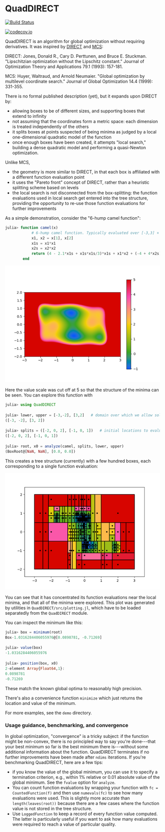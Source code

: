# QuadDIRECT

[![Build Status](https://travis-ci.org/timholy/QuadDIRECT.jl.svg?branch=master)](https://travis-ci.org/timholy/QuadDIRECT.jl)

[![codecov.io](http://codecov.io/github/timholy/QuadDIRECT.jl/coverage.svg?branch=master)](http://codecov.io/github/timholy/QuadDIRECT.jl?branch=master)

QuadDIRECT is an algorithm for global optimization without requiring derivatives. It was inspired by [DIRECT](https://www.tol-project.org/export/3756/tolp/OfficialTolArchiveNetwork/NonLinGloOpt/doc/DIRECT_Lipschitzian%20optimization%20without%20the%20lipschitz%20constant.pdf) and [MCS](http://www.mat.univie.ac.at/~Neum/ms/mcs.pdf):

DIRECT: Jones, Donald R., Cary D. Perttunen, and Bruce E. Stuckman. "Lipschitzian optimization without the Lipschitz constant." Journal of Optimization Theory and Applications 79.1 (1993): 157-181.

MCS: Huyer, Waltraud, and Arnold Neumaier. "Global optimization by multilevel coordinate search." Journal of Global Optimization 14.4 (1999): 331-355.

There is no formal published description (yet), but it expands upon DIRECT by:

- allowing boxes to be of different sizes, and supporting boxes that extend to infinity
- not assuming that the coordinates form a metric space: each dimension is treated independently of the others
- it splits boxes at points suspected of being minima as judged by a
  local one-dimensional quadratic model of the function
- once enough boxes have been created, it attempts "local search," building a dense quadratic model and
  performing a quasi-Newton optimization.

Unlike MCS,

- the geometry is more similar to DIRECT, in that each box is affiliated with a different function evaluation point
- it uses the "Pareto front" concept of DIRECT, rather than a heuristic splitting scheme based on levels
- the local search is not disconnected from the box-splitting: the function evaluations used in local search
  get entered into the tree structure, providing the opportunity to re-use those function evaluations for further improvements

As a simple demonstration, consider the "6-hump camel function":

```julia
julia> function camel(x)
            # 6-hump camel function. Typically evaluated over [-3,3] × [-2,2].
            x1, x2 = x[1], x[2]
            x1s = x1*x1
            x2s = x2*x2
            return (4 - 2.1*x1s + x1s*x1s/3)*x1s + x1*x2 + (-4 + 4*x2s)*x2s
        end
```

![camel function](images/camel.png)

Here the value scale was cut off at 5 so that the structure of the minima can be seen.
You can explore this function with

```julia
julia> using QuadDIRECT

julia> lower, upper = [-3,-2], [3,2]   # domain over which we allow solutions
([-3, -2], [3, 2])

julia> splits = ([-2, 0, 2], [-1, 0, 1])   # initial locations to evaluate function
([-2, 0, 2], [-1, 0, 1])

julia> root, x0 = analyze(camel, splits, lower, upper)
(BoxRoot@[NaN, NaN], [0.0, 0.0])
```

This creates a tree structure (currently) with a few hundred boxes, each corresponding to a single function evaluation:

![boxes](images/quaddirect_camel.png)

You can see that it has concentrated its function evaluations near the local minima,
and that all of the minima were explored.
This plot was generated by utilities in `QuadDIRECT/src/plotting.jl`, which have to be
loaded separatedly from the `QuadDIRECT` module.

You can inspect the minimum like this:

```julia
julia> box = minimum(root)
Box-1.0316284406055976@[0.0898781, -0.71269]

julia> value(box)
-1.0316284406055976

julia> position(box, x0)
2-element Array{Float64,1}:
0.0898781
-0.71269
```

These match the known global optima to reasonably high precision.

There's also a convenience function `minimize` which just returns the location and value of the
minimum.

For more examples, see the `demo` directory.

### Usage guidance, benchmarking, and convergence

In global optimization, "convergence" is a tricky subject: if the function might be non-convex,
there is no principled way to say you're done---that your best minimum so far is the
best minimum there is---without some additional information about the function. QuadDIRECT
terminates if no further improvements have been made after `ndims` iterations. If you're
benchmarking QuadDIRECT, here are a few tips:

- if you know the value of the global minimum, you can use it to specify a termination
  criterion, e.g., within 1% relative or 0.01 absolute value of the global minimum. See
  the `fvalue` option for `analyze`.
- You can count function evaluations by wrapping your function with `fc = CountedFunction(f)`
  and then use `numevals(fc)` to see how many evaluations were used. This is slightly more
  accurate than `length(leaves(root))` because there are a few cases where the function value
  is not stored in the tree structure.
- Use `LoggedFunction` to keep a record of every function value computed. The latter is
  particularly useful if you want to ask how many evaluations were required to reach a value of particular quality.
